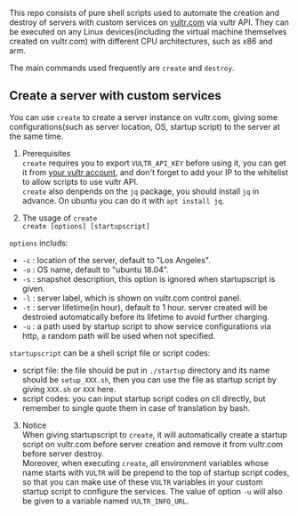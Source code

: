 This repo consists of pure shell scripts used to automate the creation and destroy of servers with custom services on [vultr.com](http://vultr.com) via vultr API. They can be executed on any Linux devices(including the virtual machine themselves created on vultr.com) with different CPU architectures, such as x86 and arm. 

The main commands used frequently are `create` and `destroy`.

## Create a server with custom services

  You can use `create` to create a server instance on vultr.com, giving some configurations(such as server location, OS, startup script) to the server at the same time.

  1. Prerequisites   
  `create` requires you to export `VULTR_API_KEY` before using it, you can get it from [your vultr account](https://my.vultr.com/settings/#settingsapi), and don't forget to add your IP to the whitelist to allow scripts to use vultr API.  
  `create` also denpends on the `jq` package, you should install `jq` in advance. On ubuntu you can do it with `apt install jq`.

  2. The usage of `create`  
  `create [options] [startupscript]`

  `options` includs:
  - `-c` : location of the server, default to "Los Angeles".
  - `-o` : OS name, default to "ubuntu 18.04".
  - `-s` : snapshot description, this option is ignored when startupscript is given.
  - `-l` : server label, which is shown on vultr.com control panel.
  - `-t` : server lifetime(in hour), default to 1 hour. server created will be destroied automatically before its lifetime to avoid further charging.
  - `-u` : a path used by startup script to show service configurations via http, a random path will be used when not specified.

  `startupscript` can be a shell script file or script codes:
  - script file: the file should be put in `./startup` directory and its name should be `setup_XXX.sh`, then you can use the file as startup script by giving `XXX.sh` or `XXX` here.
  - script codes:  you can input startup script codes on cli directly, but remember to single quote them in case of translation by bash.

  3. Notice  
  When giving startupscript to `create`, it will automatically create a startup script on vultr.com before server creation and remove it from vultr.com before server destroy.  
  Moreover, when executing `create`, all environment variables whose name starts with `VULTR` will be prepend to the top of startup script codes, so that you can make use of these `VULTR` variables in your custom startup script to configure the services. The value of option `-u` will also be given to a variable named `VULTR_INFO_URL`.
